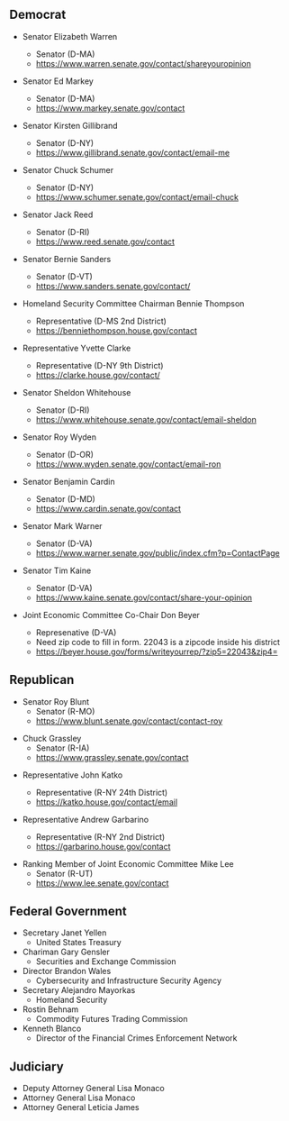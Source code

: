 Democrat
--------

* Senator Elizabeth Warren
  - Senator (D-MA)
  - https://www.warren.senate.gov/contact/shareyouropinion

* Senator Ed Markey
  - Senator (D-MA)
  - https://www.markey.senate.gov/contact

* Senator Kirsten Gillibrand
  - Senator (D-NY)
  - https://www.gillibrand.senate.gov/contact/email-me

* Senator Chuck Schumer
  - Senator (D-NY)
  - https://www.schumer.senate.gov/contact/email-chuck

* Senator Jack Reed
  - Senator (D-RI)
  - https://www.reed.senate.gov/contact

* Senator Bernie Sanders
  - Senator (D-VT)
  - https://www.sanders.senate.gov/contact/

* Homeland Security Committee Chairman Bennie Thompson
  - Representative (D-MS 2nd District)
  - https://benniethompson.house.gov/contact

* Representative Yvette Clarke
  - Representative (D-NY 9th District)
  - https://clarke.house.gov/contact/

* Senator Sheldon Whitehouse
  - Senator (D-RI)
  - https://www.whitehouse.senate.gov/contact/email-sheldon

- Senator Roy Wyden
  - Senator (D-OR)
  - https://www.wyden.senate.gov/contact/email-ron

- Senator Benjamin Cardin
  - Senator (D-MD)
  - https://www.cardin.senate.gov/contact

- Senator Mark Warner
  - Senator (D-VA)
  - https://www.warner.senate.gov/public/index.cfm?p=ContactPage

- Senator Tim Kaine
  - Senator (D-VA)
  - https://www.kaine.senate.gov/contact/share-your-opinion

- Joint Economic Committee Co-Chair Don Beyer
  - Represenative (D-VA)
  - Need zip code to fill in form. 22043 is a zipcode inside his district
  - https://beyer.house.gov/forms/writeyourrep/?zip5=22043&zip4=

Republican
----------

* Senator Roy Blunt
  - Senator (R-MO)
  - https://www.blunt.senate.gov/contact/contact-roy

- Chuck Grassley
  - Senator (R-IA)
  - https://www.grassley.senate.gov/contact

* Representative John Katko
  - Representative (R-NY 24th District)
  - https://katko.house.gov/contact/email

* Representative Andrew Garbarino
  - Representative (R-NY 2nd District)
  - https://garbarino.house.gov/contact

- Ranking Member of Joint Economic Committee Mike Lee
  - Senator (R-UT)
  - https://www.lee.senate.gov/contact 

Federal Government
------------------

* Secretary Janet Yellen
  - United States Treasury
* Chariman Gary Gensler
  - Securities and Exchange Commission
* Director Brandon Wales
  - Cybersecurity and Infrastructure Security Agency
* Secretary Alejandro Mayorkas
  -  Homeland Security
* Rostin Behnam
  - Commodity Futures Trading Commission
* Kenneth Blanco
  - Director of the Financial Crimes Enforcement Network

Judiciary
---------

* Deputy Attorney General Lisa Monaco
* Attorney General Lisa Monaco
* Attorney General Leticia James
